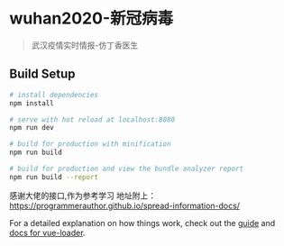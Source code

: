 # wuhan2020-新冠病毒

> 武汉疫情实时情报-仿丁香医生

## Build Setup

``` bash
# install dependencies
npm install

# serve with hot reload at localhost:8080
npm run dev

# build for production with minification
npm run build

# build for production and view the bundle analyzer report
npm run build --report
```
感谢大佬的接口,作为参考学习
地址附上：https://programmerauthor.github.io/spread-information-docs/

For a detailed explanation on how things work, check out the [guide](http://vuejs-templates.github.io/webpack/) and [docs for vue-loader](http://vuejs.github.io/vue-loader).
